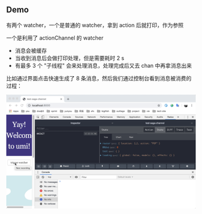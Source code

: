 ## Demo
有两个 watcher，一个是普通的 watcher，拿到 action 后就打印，作为参照

一个是利用了 actionChannel 的 watcher
- 消息会被缓存
- 当收到消息后会做打印处理，但是需要耗时 2 s
- 有最多 3 个 "子线程" 会来处理消息，处理完成后又去 chan 中再拿消息出来

比如通过界面点击快速生成了 8 条消息，然后我们通过控制台看到消息被消费的过程：

![demo](./doc/demo.gif)
